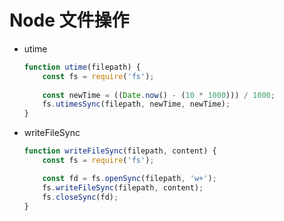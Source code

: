 # Node 文件操作

+   utime

    ```javascript
    function utime(filepath) {
        const fs = require('fs');
        
        const newTime = ((Date.now() - (10 * 1000))) / 1000;
        fs.utimesSync(filepath, newTime, newTime);
    }
    ```

+   writeFileSync

    ```javascript
    function writeFileSync(filepath, content) {
        const fs = require('fs');

        const fd = fs.openSync(filepath, 'w+');
        fs.writeFileSync(filepath, content);
        fs.closeSync(fd);
    }
    ```